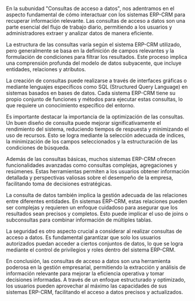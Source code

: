 En la subunidad "Consultas de acceso a datos", nos adentramos en el aspecto fundamental de cómo interactuar con los sistemas ERP-CRM para recuperar información relevante. Las consultas de acceso a datos son una parte esencial del flujo de trabajo diario, permitiendo a los usuarios y administradores extraer y analizar datos de manera eficiente.

La estructura de las consultas varía según el sistema ERP-CRM utilizado, pero generalmente se basa en la definición de campos relevantes y la formulación de condiciones para filtrar los resultados. Este proceso implica una comprensión profunda del modelo de datos subyacente, que incluye entidades, relaciones y atributos.

La creación de consultas puede realizarse a través de interfaces gráficas o mediante lenguajes específicos como SQL (Structured Query Language) en sistemas basados en bases de datos. Cada sistema ERP-CRM tiene su propio conjunto de funciones y métodos para ejecutar estas consultas, lo que requiere un conocimiento específico del entorno.

Es importante destacar la importancia de la optimización de las consultas. Un buen diseño de consulta puede mejorar significativamente el rendimiento del sistema, reduciendo tiempos de respuesta y minimizando el uso de recursos. Esto se logra mediante la selección adecuada de índices, la minimización de los campos seleccionados y la estructuración de las condiciones de búsqueda.

Además de las consultas básicas, muchos sistemas ERP-CRM ofrecen funcionalidades avanzadas como consultas complejas, agregaciones y resúmenes. Estas herramientas permiten a los usuarios obtener información detallada y perspectivas valiosas sobre el desempeño de la empresa, facilitando toma de decisiones estratégicas.

La consulta de datos también implica la gestión adecuada de las relaciones entre diferentes entidades. En sistemas ERP-CRM, estas relaciones pueden ser complejas y requieren un enfoque cuidadoso para asegurar que los resultados sean precisos y completos. Esto puede implicar el uso de joins o subconsultas para combinar información de múltiples tablas.

La seguridad es otro aspecto crucial a considerar al realizar consultas de acceso a datos. Es fundamental garantizar que solo los usuarios autorizados puedan acceder a ciertos conjuntos de datos, lo que se logra mediante el control de privilegios y roles dentro del sistema ERP-CRM.

En conclusión, las consultas de acceso a datos son una herramienta poderosa en la gestión empresarial, permitiendo la extracción y análisis de información relevante para mejorar la eficiencia operativa y tomar decisiones informadas. A través de un enfoque estructurado y optimizado, los usuarios pueden aprovechar al máximo las capacidades de sus sistemas ERP-CRM, facilitando el acceso a datos precisos y actualizados.
